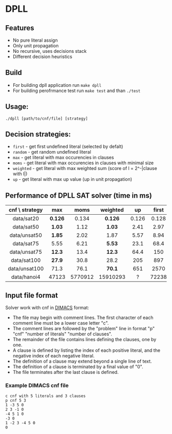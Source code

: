# DPLL
## Features
* No pure literal assign
* Only unit propagation
* No recursive, uses decisions stack
* Different decision heuristics

## Build
* For building dpll application run `make dpll`
* For building perofrmance test run `make test` and than `./test`

## Usage:
`./dpll [path/to/cnf/file] [strategy]`

## Decision strategies:
* `first` - get first undefined literal (selected by defalt)
* `random` - get random undefined literal
* `max` - get literal with max occurencies in clauses
* `moms` - get literal with max occurencies in clauses with minimal size
* `weighted` - get literal with max weighted sum (score of l = 2^-|clause with l|)
* `up` - get literal with max up value (up in unit propagation)


## Performance of DPLL SAT solver (time in ms)
|  cnf \ strategy |     max |    moms |weighted |      up |   first |  random |
|        :-:      |     :-: |     :-: |     :-: |     :-: |     :-: |     :-: |
|      data/sat20 |   **0.126** |   0.134 |   **0.126** |   0.126 |   0.128 |    0.13 |
|      data/sat50 |    **1.03** |    1.12 |    **1.03** |    2.41 |    2.97 |     3.6 |
|    data/unsat50 |    **1.85** |    2.02 |    1.87 |    5.57 |    8.94 |    9.67 |
|      data/sat75 |    5.55 |    6.21 |    **5.53** |    23.1 |    68.4 |    65.8 |
|    data/unsat75 |    **12.3** |    13.4 |    **12.3** |    64.4 |     150 |     172 |
|     data/sat100 |    **27.9** |    30.8 |    28.2 |     205 |     897 |     933 |
|   data/unsat100 |    71.3 |    76.1 |    **70.1** |     651 | 2570 | 2810 |
|     data/hanoi4 |   47123 | 5770912 | 15910293 |       ? |   72238 | 84937 |


## Input file format
Solver work with cnf in <a href="https://people.sc.fsu.edu/~jburkardt/data/cnf/cnf.html">DIMACS</a> format:

* The file may begin with comment lines. The first character of each comment line must be a lower case letter "c".
* The comment lines are followed by the "problem" line in format "p" "cnf" "number of literals" "number of clauses".
* The remainder of the file contains lines defining the clauses, one by one.
* A clause is defined by listing the index of each positive literal, and the negative index of each negative literal.
* The definition of a clause may extend beyond a single line of text.
* The definition of a clause is terminated by a final value of "0".
* The file terminates after the last clause is defined.

### Example DIMACS cnf file
```
c cnf with 5 literals and 3 clauses
p cnf 5 3
1 -3 5 0
2 3 -1 0
-4 5 1 0
-3 0
1 -2 3 -4 5 0
0
```
